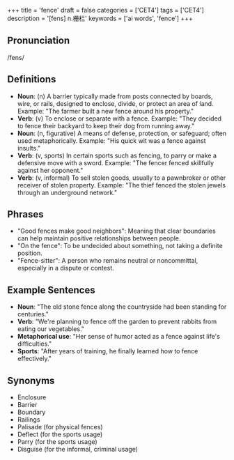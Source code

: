+++
title = 'fence'
draft = false
categories = ['CET4']
tags = ['CET4']
description = '[fens] n.栅栏'
keywords = ['ai words', 'fence']
+++

## Pronunciation
/fens/

## Definitions
- **Noun**: (n) A barrier typically made from posts connected by boards, wire, or rails, designed to enclose, divide, or protect an area of land. Example: "The farmer built a new fence around his property."
- **Verb**: (v) To enclose or separate with a fence. Example: "They decided to fence their backyard to keep their dog from running away."
- **Noun**: (n, figurative) A means of defense, protection, or safeguard; often used metaphorically. Example: "His quick wit was a fence against insults."
- **Verb**: (v, sports) In certain sports such as fencing, to parry or make a defensive move with a sword. Example: "The fencer fenced skillfully against her opponent."
- **Verb**: (v, informal) To sell stolen goods, usually to a pawnbroker or other receiver of stolen property. Example: "The thief fenced the stolen jewels through an underground network."

## Phrases
- "Good fences make good neighbors": Meaning that clear boundaries can help maintain positive relationships between people.
- "On the fence": To be undecided about something, not taking a definite position.
- "Fence-sitter": A person who remains neutral or noncommittal, especially in a dispute or contest.

## Example Sentences
- **Noun**: "The old stone fence along the countryside had been standing for centuries."
- **Verb**: "We're planning to fence off the garden to prevent rabbits from eating our vegetables."
- **Metaphorical use**: "Her sense of humor acted as a fence against life's difficulties."
- **Sports**: "After years of training, he finally learned how to fence effectively."

## Synonyms
- Enclosure
- Barrier
- Boundary
- Railings
- Palisade (for physical fences)
- Deflect (for the sports usage)
- Parry (for the sports usage)
- Disguise (for the informal, criminal usage)
